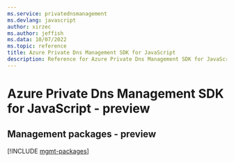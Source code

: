 ```yaml
---
ms.service: privatednsmanagement
ms.devlang: javascript
author: xirzec
ms.author: jeffish
ms.data: 10/07/2022
ms.topic: reference
title: Azure Private Dns Management SDK for JavaScript
description: Reference for Azure Private Dns Management SDK for JavaScript
---
```

# Azure Private Dns Management SDK for JavaScript - preview

## Management packages - preview
[!INCLUDE [mgmt-packages](private-dns-management-mgmt-index.md)]
